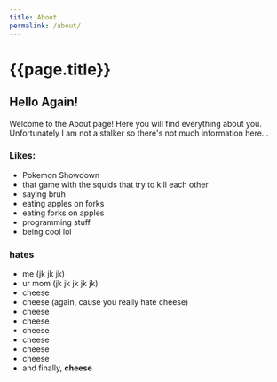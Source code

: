 ```yaml
---
title: About
permalink: /about/
---
```


<h1 class="title">{{page.title}}</h1>

<h2> Hello Again! </h2>
Welcome to the About page! Here you will find everything about you. Unfortunately I am not a stalker so there's not much information here...

### Likes:
- Pokemon Showdown
- that game with the squids that try to kill each other
- saying bruh
- eating apples on forks
- eating forks on apples
- programming stuff
- being cool lol

### hates
- me (jk jk jk)
- ur mom (jk jk jk jk jk)
- cheese
- cheese (again, cause you really hate cheese)
- cheese
- cheese
- cheese
- cheese
- cheese
- cheese
- and finally, **cheese**


